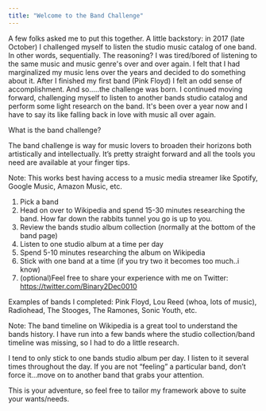 ```yaml
---
title: "Welcome to the Band Challenge"
---
```


A few folks asked me to put this together.  A  little backstory: in 2017 (late October) I challenged myself to listen the studio music catalog of one band.  In other words, sequentially. The reasoning?  I was tired/bored of listening to the same music and music genre's over and over again.  I felt that I had marginalized my music lens over the years and decided to do something about it.   After I finished my first band (Pink Floyd) I felt an odd sense of accomplishment.  And so.....the challenge was born.
I continued moving forward, challenging myself to listen to another bands studio catalog and perform some light research on the band.  It's been over a year now and I have to say its like falling back in love with music all over again.   


What is the band challenge?

 

The band challenge is way for music lovers to broaden their horizons both artistically and intellectually.  It’s pretty straight forward and all the tools you need are available at your finger tips.

 

Note: This works best having access to a music media streamer like Spotify, Google Music, Amazon Music, etc.

 

1. Pick a band
2. Head on over to Wikipedia and spend 15-30 minutes researching the band.  How far down the rabbits tunnel you go is up to you.
3. Review the bands studio album collection (normally at the bottom of the band page)
4. Listen to one studio album at a time per day
5. Spend 5-10 minutes researching the album on Wikipedia
6. Stick with one band at a time (if you try two it becomes too much..i know)
7. (optional)Feel free to share your experience with me on Twitter: <https://twitter.com/Binary2Dec0010>
 

Examples of bands I completed: Pink Floyd, Lou Reed (whoa, lots of music), Radiohead, The Stooges, The Ramones, Sonic Youth, etc.

 

Note: The band timeline on Wikipedia is a great tool to understand the bands history.  I have run into a few bands where the studio collection/band timeline was missing, so I had to do a little research.

I tend to only stick to one bands studio album per day.  I listen to it several times throughout the day.  If you are not “feeling” a particular band, don’t force it…move on to another band that grabs your attention.   


  

This is your adventure, so feel free to tailor my framework above to suite your wants/needs.